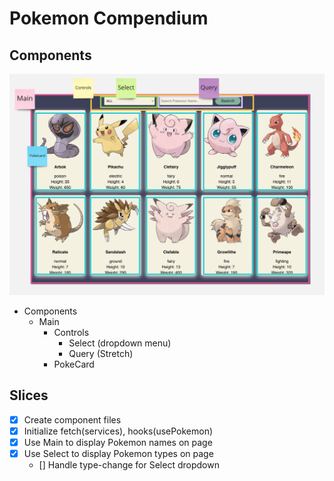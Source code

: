 # Pokemon Compendium

## Components

![](wireframe_poke.png)

- Components
  - Main
    - Controls
      - Select (dropdown menu)
      - Query (Stretch)
    - PokeCard

## Slices

- [x] Create component files
- [x] Initialize fetch(services), hooks(usePokemon)
- [x] Use Main to display Pokemon names on page
- [x] Use Select to display Pokemon types on page
  - [] Handle type-change for Select dropdown
